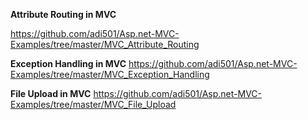 
**Attribute Routing in MVC**

https://github.com/adi501/Asp.net-MVC-Examples/tree/master/MVC_Attribute_Routing

**Exception Handling in MVC**
https://github.com/adi501/Asp.net-MVC-Examples/tree/master/MVC_Exception_Handling

**File Upload in MVC**
https://github.com/adi501/Asp.net-MVC-Examples/tree/master/MVC_File_Upload

